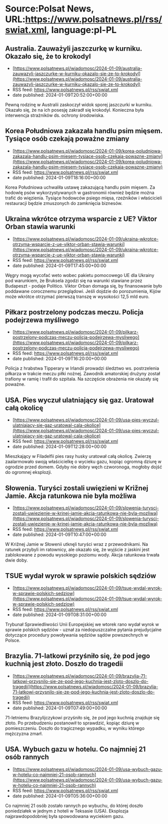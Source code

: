 # Source:Polsat News, URL:https://www.polsatnews.pl/rss/swiat.xml, language:pl-PL

## Australia. Zauważyli jaszczurkę w kurniku. Okazało się, że to krokodyl
 - [https://www.polsatnews.pl/wiadomosc/2024-01-09/australia-zauwazyli-jaszczurke-w-kurniku-okazalo-sie-ze-to-krokodyl](https://www.polsatnews.pl/wiadomosc/2024-01-09/australia-zauwazyli-jaszczurke-w-kurniku-okazalo-sie-ze-to-krokodyl)
 - RSS feed: https://www.polsatnews.pl/rss/swiat.xml
 - date published: 2024-01-09T20:52:00+00:00

Pewną rodzinę w Australii zaskoczył widok sporej jaszczurki w kurniku. Okazało się, że na ich posesję zakradł się krokodyl. Konieczna była interwencja strażników ds. ochrony środowiska.

## Korea Południowa zakazała handlu psim mięsem. Tysiące osób czekają poważne zmiany
 - [https://www.polsatnews.pl/wiadomosc/2024-01-09/korea-poludniowa-zakazala-handlu-psim-miesem-tysiace-osob-czekaja-powazne-zmiany](https://www.polsatnews.pl/wiadomosc/2024-01-09/korea-poludniowa-zakazala-handlu-psim-miesem-tysiace-osob-czekaja-powazne-zmiany)
 - RSS feed: https://www.polsatnews.pl/rss/swiat.xml
 - date published: 2024-01-09T18:16:00+00:00

Korea Południowa uchwaliła ustawę zakazującą handlu psim mięsem. Za hodowlę psów wykorzystywanych w gastronomii również będzie można trafić do więzienia. Tysiące hodowców psiego mięsa, rzeźników i właścicieli restauracji będzie zmuszonych do zamknięcia biznesów.

## Ukraina wkrótce otrzyma wsparcie z UE? Viktor Orban stawia warunki
 - [https://www.polsatnews.pl/wiadomosc/2024-01-09/ukraina-wkrotce-otrzyma-wsparcie-z-ue-viktor-orban-stawia-warunki](https://www.polsatnews.pl/wiadomosc/2024-01-09/ukraina-wkrotce-otrzyma-wsparcie-z-ue-viktor-orban-stawia-warunki)
 - RSS feed: https://www.polsatnews.pl/rss/swiat.xml
 - date published: 2024-01-09T17:45:00+00:00

Węgry mogą wycofać weto wobec pakietu pomocowego UE dla Ukrainy pod warunkiem, że Bruksela zgodzi się na warunki stawiane przez Budapeszt - podaje Politico. Viktor Orban domaga się, by finansowanie było poddawane corocznemu przeglądowi. Jeśli dojdzie do porozumienia, Kijów może wkrótce otrzymać pierwszą transzę w wysokości 12,5 mld euro.

## Piłkarz postrzelony podczas meczu. Policja podejrzewa myśliwego
 - [https://www.polsatnews.pl/wiadomosc/2024-01-09/pilkarz-postrzelony-podczas-meczu-policja-podejrzewa-mysliwego](https://www.polsatnews.pl/wiadomosc/2024-01-09/pilkarz-postrzelony-podczas-meczu-policja-podejrzewa-mysliwego)
 - RSS feed: https://www.polsatnews.pl/rss/swiat.xml
 - date published: 2024-01-09T16:20:00+00:00

Policja z hrabstwa Tipperary w Irlandii prowadzi śledztwo ws. postrzelenia piłkarza w trakcie meczu piłki nożnej. Zawodnik amatorskiej drużyny został trafiony w ramię i trafił do szpitala. Na szczęście obrażenia nie okazały się poważne.

## USA. Pies wyczuł ulatniający się gaz. Uratował całą okolicę
 - [https://www.polsatnews.pl/wiadomosc/2024-01-09/usa-pies-wyczul-ulatniajacy-sie-gaz-uratowal-cala-okolice](https://www.polsatnews.pl/wiadomosc/2024-01-09/usa-pies-wyczul-ulatniajacy-sie-gaz-uratowal-cala-okolice)
 - RSS feed: https://www.polsatnews.pl/rss/swiat.xml
 - date published: 2024-01-09T12:28:00+00:00

Mieszkający w Filadelfii pies rasy husky uratował całą okolicę. Zwierzę zaalarmowało swoją właścicielkę o wycieku gazu, kopiąc ogromną dziurę w ogrodzie przed domem. Gdyby nie dobry węch czworonoga, mogłoby dojść do ogromnej eksplozji.

## Słowenia. Turyści zostali uwięzieni w Križnej Jamie. Akcja ratunkowa nie była możliwa
 - [https://www.polsatnews.pl/wiadomosc/2024-01-09/slowenia-turysci-zostali-uwiezienie-w-krinej-jamie-akcja-ratunkowa-nie-byla-mozliwa](https://www.polsatnews.pl/wiadomosc/2024-01-09/slowenia-turysci-zostali-uwiezienie-w-krinej-jamie-akcja-ratunkowa-nie-byla-mozliwa)
 - RSS feed: https://www.polsatnews.pl/rss/swiat.xml
 - date published: 2024-01-09T10:47:00+00:00

W Križnej Jamie w Słowenii utknęli turyści wraz z przewodnikami. Na ratunek przybyli im ratownicy, ale okazało się, że wyjście z jaskini jest zablokowane z powodu wysokiego poziomu wody. Akcja ratunkowa trwała dwie doby.

## TSUE wydał wyrok w sprawie polskich sędziów
 - [https://www.polsatnews.pl/wiadomosc/2024-01-09/tsue-wydal-wyrok-w-sprawie-polskich-sedziow](https://www.polsatnews.pl/wiadomosc/2024-01-09/tsue-wydal-wyrok-w-sprawie-polskich-sedziow)
 - RSS feed: https://www.polsatnews.pl/rss/swiat.xml
 - date published: 2024-01-09T08:31:00+00:00

Trybunał Sprawiedliwości Unii Europejskiej we wtorek rano wydał wyrok w sprawie polskich sędziów - uznał za niedopuszczalne pytania prejudycjalne dotyczące procedury powoływania sędziów sądów powszechnych w Polsce.

## Brazylia. 71-latkowi przyśniło się, że pod jego kuchnią jest złoto. Doszło do tragedii
 - [https://www.polsatnews.pl/wiadomosc/2024-01-09/brazylia-71-latkowi-przysnilo-sie-ze-pod-jego-kuchnia-jest-zloto-doszlo-do-tragedii](https://www.polsatnews.pl/wiadomosc/2024-01-09/brazylia-71-latkowi-przysnilo-sie-ze-pod-jego-kuchnia-jest-zloto-doszlo-do-tragedii)
 - RSS feed: https://www.polsatnews.pl/rss/swiat.xml
 - date published: 2024-01-09T07:49:00+00:00

71-letniemu Brazylijczykowi przyśniło się, że pod jego kuchnią znajduje się złoto. Po przebudzeniu postanowił to sprawdzić, kopiąc dziurę w pomieszczeniu. Doszło do tragicznego wypadku, w wyniku którego mężczyzna zmarł.

## USA. Wybuch gazu w hotelu. Co najmniej 21 osób rannych
 - [https://www.polsatnews.pl/wiadomosc/2024-01-09/usa-wybuch-gazu-w-hotelu-co-najmniej-21-osob-rannych](https://www.polsatnews.pl/wiadomosc/2024-01-09/usa-wybuch-gazu-w-hotelu-co-najmniej-21-osob-rannych)
 - RSS feed: https://www.polsatnews.pl/rss/swiat.xml
 - date published: 2024-01-09T05:36:00+00:00

Co najmniej 21 osób zostało rannych po wybuchu, do której doszło poniedziałek w jednym z hoteli w Teksasie (USA). Eksplozja najprawdopodobniej była spowodowana wyciekiem gazu.

